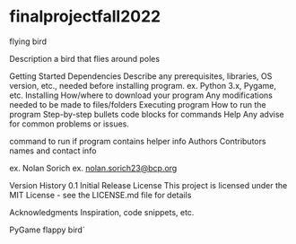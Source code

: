 # finalprojectfall2022

flying bird


Description
a bird that flies around poles

Getting Started
Dependencies
Describe any prerequisites, libraries, OS version, etc., needed before installing program.
ex. Python 3.x, Pygame, etc.
Installing
How/where to download your program
Any modifications needed to be made to files/folders
Executing program
How to run the program
Step-by-step bullets
code blocks for commands
Help
Any advise for common problems or issues.

command to run if program contains helper info
Authors
Contributors names and contact info

ex. Nolan Sorich
ex. nolan.sorich23@bcp.org

Version History
0.1
Initial Release
License
This project is licensed under the MIT License - see the LICENSE.md file for details

Acknowledgments
Inspiration, code snippets, etc.

PyGame
flappy bird`
